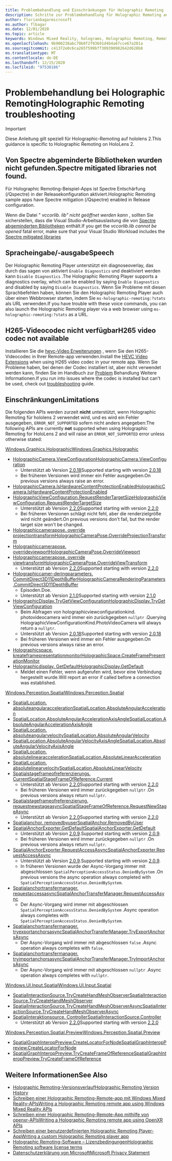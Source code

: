 ```yaml
---
title: Problembehandlung und Einschränkungen für Holographic Remoting
description: Schritte zur Problembehandlung für Holographic Remoting auf hololens 2.
author: florianbagarmicrosoft
ms.author: flbagar
ms.date: 12/01/2020
ms.topic: article
keywords: Windows Mixed Reality, holograms, Holographic Remoting, Remote Rendering, Netzwerk Rendering, hololens, Remote holograms, Problembehandlung, Hilfe, Mixed Reality-Headset, Windows Mixed Reality-Headset, Virtual Reality-Headset
ms.openlocfilehash: 9b900238abc79b0f2f93691d4b4a67cce67a201a
ms.sourcegitcommit: c41372e0c6ca265f599bff309390982642d628b8
ms.translationtype: MT
ms.contentlocale: de-DE
ms.lasthandoff: 12/15/2020
ms.locfileid: "97530186"
---
```

# <a name="holographic-remoting-troubleshooting"></a><span data-ttu-id="1308d-104">Problembehandlung bei Holographic Remoting</span><span class="sxs-lookup"><span data-stu-id="1308d-104">Holographic Remoting troubleshooting</span></span>

> [!IMPORTANT]
> <span data-ttu-id="1308d-105">Diese Anleitung gilt speziell für Holographic-Remoting auf hololens 2.</span><span class="sxs-lookup"><span data-stu-id="1308d-105">This guidance is specific to Holographic Remoting on HoloLens 2.</span></span>

## <a name="spectre-mitigated-libraries-not-found"></a><span data-ttu-id="1308d-106">Von Spectre abgeminderte Bibliotheken wurden nicht gefunden.</span><span class="sxs-lookup"><span data-stu-id="1308d-106">Spectre mitigated libraries not found.</span></span>

<span data-ttu-id="1308d-107">Für Holographic Remoting-Beispiel-Apps ist Spectre Entschärfung (/Qspectre) in der Releasekonfiguration aktiviert.</span><span class="sxs-lookup"><span data-stu-id="1308d-107">Holographic Remoting sample apps have Spectre mitigation (/Qspectre) enabled in Release configuration.</span></span>

<span data-ttu-id="1308d-108">Wenn die Datei " *vccorlib. lib" nicht geöffnet werden kann* , sollten Sie sicherstellen, dass die Visual Studio-Arbeitsauslastung die von [Spectre abgeminderten Bibliotheken](https://aka.ms/Ofhn4c) enthält.</span><span class="sxs-lookup"><span data-stu-id="1308d-108">If you get the *vccorlib.lib cannot be opened* fatal error, make sure that your Visual Studio Workload includes the [Spectre mitigated libraries](https://aka.ms/Ofhn4c)</span></span>

## <a name="speech"></a><span data-ttu-id="1308d-109">Spracheingabe/-ausgabe</span><span class="sxs-lookup"><span data-stu-id="1308d-109">Speech</span></span>

<span data-ttu-id="1308d-110">Der Holographic Remoting Player unterstützt ein diagnoseoverlay, das durch das sagen von aktiviert ```Enable Diagnostics``` und deaktiviert werden kann ```Disable Diagnostics``` .</span><span class="sxs-lookup"><span data-stu-id="1308d-110">The Holographic Remoting Player supports a diagnostics overlay, which can be enabled by saying ```Enable Diagnostics``` and disabled by saying ```Disable Diagnostics```.</span></span> <span data-ttu-id="1308d-111">Wenn Sie Probleme mit diesen Sprachbefehlen haben, können Sie den Holographic Remoting Player auch über einen Webbrowser starten, indem Sie ```ms-holographic-remoting:?stats``` als URL verwenden.</span><span class="sxs-lookup"><span data-stu-id="1308d-111">If you have trouble with these voice commands, you can also launch the Holographic Remoting player via a web browser using ```ms-holographic-remoting:?stats``` as a URL.</span></span>

## <a name="h265-video-codec-not-available"></a><span data-ttu-id="1308d-112">H265-Videocodec nicht verfügbar</span><span class="sxs-lookup"><span data-stu-id="1308d-112">H265 video codec not available</span></span>

<span data-ttu-id="1308d-113">Installieren Sie die [hevc-Video Erweiterungen](https://www.microsoft.com/p/hevc-video-extensions/9nmzlz57r3t7) , wenn Sie den H265-Videocodec in Ihrer Remote-app verwenden.</span><span class="sxs-lookup"><span data-stu-id="1308d-113">Install the [HEVC Video Extensions](https://www.microsoft.com/p/hevc-video-extensions/9nmzlz57r3t7) when using H265 video codec in your remote app.</span></span> <span data-ttu-id="1308d-114">Wenn Sie Probleme haben, bei denen der Codec installiert ist, aber nicht verwendet werden kann, finden Sie im Handbuch zur [Problem](https://docs.microsoft.com/azure/remote-rendering/resources/troubleshoot#h265-codec-not-available) Behandlung Weitere Informationen.</span><span class="sxs-lookup"><span data-stu-id="1308d-114">If you run into issues where the codec is installed but can't be used, check out [troubleshooting](https://docs.microsoft.com/azure/remote-rendering/resources/troubleshoot#h265-codec-not-available) guide.</span></span>

## <a name="limitations"></a><span data-ttu-id="1308d-115">Einschränkungen</span><span class="sxs-lookup"><span data-stu-id="1308d-115">Limitations</span></span>

<span data-ttu-id="1308d-116">Die folgenden APIs werden zurzeit **nicht** unterstützt, wenn Holographic Remoting für hololens 2 verwendet wird, und es wird ein Fehler ausgegeben, ```ERROR_NOT_SUPPORTED``` sofern nicht anders angegeben:</span><span class="sxs-lookup"><span data-stu-id="1308d-116">The following APIs are currently **not** supported when using Holographic Remoting for HoloLens 2 and will raise an ```ERROR_NOT_SUPPORTED``` error unless otherwise stated:</span></span>

[<span data-ttu-id="1308d-117">Windows.Graphics.Holographic</span><span class="sxs-lookup"><span data-stu-id="1308d-117">Windows.Graphics.Holographic</span></span>](https://docs.microsoft.com/uwp/api/windows.graphics.holographic)

* [<span data-ttu-id="1308d-118">HolographicCamera.ViewConfiguration</span><span class="sxs-lookup"><span data-stu-id="1308d-118">HolographicCamera.ViewConfiguration</span></span>](https://docs.microsoft.com/uwp/api/windows.graphics.holographic.holographiccamera.viewconfiguration)
  - <span data-ttu-id="1308d-119">Unterstützt ab Version [2.0.18](holographic-remoting-version-history.md#v2.0.18)</span><span class="sxs-lookup"><span data-stu-id="1308d-119">Supported starting with version [2.0.18](holographic-remoting-version-history.md#v2.0.18)</span></span>
  - <span data-ttu-id="1308d-120">Bei früheren Versionen wird immer ein Fehler ausgegeben.</span><span class="sxs-lookup"><span data-stu-id="1308d-120">On previous versions always raise an error.</span></span>
* [<span data-ttu-id="1308d-121">HolographicCamera.IsHardwareContentProtectionEnabled</span><span class="sxs-lookup"><span data-stu-id="1308d-121">HolographicCamera.IsHardwareContentProtectionEnabled</span></span>](https://docs.microsoft.com/uwp/api/windows.graphics.holographic.holographiccamera.ishardwarecontentprotectionenabled#Windows_Graphics_Holographic_HolographicCamera_IsHardwareContentProtectionEnabled)
* [<span data-ttu-id="1308d-122">HolographicViewConfiguration.RequestRenderTargetSize</span><span class="sxs-lookup"><span data-stu-id="1308d-122">HolographicViewConfiguration.RequestRenderTargetSize</span></span>](https://docs.microsoft.com/uwp/api/windows.graphics.holographic.holographicviewconfiguration.requestrendertargetsize#Windows_Graphics_Holographic_HolographicViewConfiguration_RequestRenderTargetSize_Windows_Foundation_Size_)
  - <span data-ttu-id="1308d-123">Unterstützt ab Version [2.2.0](holographic-remoting-version-history.md#v2.2.0)</span><span class="sxs-lookup"><span data-stu-id="1308d-123">Supported starting with version [2.2.0](holographic-remoting-version-history.md#v2.2.0)</span></span>
  - <span data-ttu-id="1308d-124">Bei früheren Versionen schlägt nicht fehl, aber die renderzielgröße wird nicht geändert.</span><span class="sxs-lookup"><span data-stu-id="1308d-124">On previous versions don't fail, but the render target size won't be changed.</span></span>
* [<span data-ttu-id="1308d-125">Holographiccamerapose. override projectiontransform</span><span class="sxs-lookup"><span data-stu-id="1308d-125">HolographicCameraPose.OverrideProjectionTransform</span></span>](https://docs.microsoft.com/uwp/api/windows.graphics.holographic.holographiccamerapose.overrideprojectiontransform)
* [<span data-ttu-id="1308d-126">Holographiccamerapose. overrideviewport</span><span class="sxs-lookup"><span data-stu-id="1308d-126">HolographicCameraPose.OverrideViewport</span></span>](https://docs.microsoft.com/uwp/api/windows.graphics.holographic.holographiccamerapose.overrideviewport)
* [<span data-ttu-id="1308d-127">Holographiccamerapose. override viewtransform</span><span class="sxs-lookup"><span data-stu-id="1308d-127">HolographicCameraPose.OverrideViewTransform</span></span>](https://docs.microsoft.com/uwp/api/windows.graphics.holographic.holographiccamerapose.overrideviewtransform)
  - <span data-ttu-id="1308d-128">Unterstützt ab Version [2.2.0](holographic-remoting-version-history.md#v2.2.0)</span><span class="sxs-lookup"><span data-stu-id="1308d-128">Supported starting with version [2.2.0](holographic-remoting-version-history.md#v2.2.0)</span></span>
* [<span data-ttu-id="1308d-129">Holographiccamer-deringparameters. CommitDirect3D11DepthBuffer</span><span class="sxs-lookup"><span data-stu-id="1308d-129">HolographicCameraRenderingParameters.CommitDirect3D11DepthBuffer</span></span>](https://docs.microsoft.com/uwp/api/windows.graphics.holographic.holographiccamerarenderingparameters.commitdirect3d11depthbuffer#Windows_Graphics_Holographic_HolographicCameraRenderingParameters_CommitDirect3D11DepthBuffer_Windows_Graphics_DirectX_Direct3D11_IDirect3DSurface_)
  - <span data-ttu-id="1308d-130">Episoden.</span><span class="sxs-lookup"><span data-stu-id="1308d-130">Doe.</span></span>
  - <span data-ttu-id="1308d-131">Unterstützt ab Version [2.1.0](holographic-remoting-version-history.md#v2.1.0)</span><span class="sxs-lookup"><span data-stu-id="1308d-131">Supported starting with version [2.1.0](holographic-remoting-version-history.md#v2.1.0)</span></span>
* [<span data-ttu-id="1308d-132">HolographicDisplay.TryGetViewConfiguration</span><span class="sxs-lookup"><span data-stu-id="1308d-132">HolographicDisplay.TryGetViewConfiguration</span></span>](https://docs.microsoft.com/uwp/api/windows.graphics.holographic.holographicdisplay.trygetviewconfiguration)
  - <span data-ttu-id="1308d-133">Beim Abfragen von holographicviewconfigurationkind. photovideocamera wird immer ein zurückgegeben ```nullptr``` .</span><span class="sxs-lookup"><span data-stu-id="1308d-133">Querying HolographicViewConfigurationKind.PhotoVideoCamera will always return a ```nullptr```.</span></span>
  - <span data-ttu-id="1308d-134">Unterstützt ab Version [2.0.18](holographic-remoting-version-history.md#v2.0.18)</span><span class="sxs-lookup"><span data-stu-id="1308d-134">Supported starting with version [2.0.18](holographic-remoting-version-history.md#v2.0.18)</span></span>
  - <span data-ttu-id="1308d-135">Bei früheren Versionen wird immer ein Fehler ausgegeben.</span><span class="sxs-lookup"><span data-stu-id="1308d-135">On previous versions always raise an error.</span></span>
* [<span data-ttu-id="1308d-136">Holographicspace. kreateframepresentationmonitor</span><span class="sxs-lookup"><span data-stu-id="1308d-136">HolographicSpace.CreateFramePresentationMonitor</span></span>](https://docs.microsoft.com/uwp/api/windows.graphics.holographic.holographicspace.createframepresentationmonitor)
* [<span data-ttu-id="1308d-137">Holographicdisplay. GetDefault</span><span class="sxs-lookup"><span data-stu-id="1308d-137">HolographicDisplay.GetDefault</span></span>](https://docs.microsoft.com/uwp/api/windows.graphics.holographic.holographicdisplay.getdefault#Windows_Graphics_Holographic_HolographicDisplay_GetDefault)
  - <span data-ttu-id="1308d-138">Meldet einen Fehler, wenn aufgerufen wird, bevor eine Verbindung hergestellt wurde.</span><span class="sxs-lookup"><span data-stu-id="1308d-138">Will report an error if called before a connection was established.</span></span>


[<span data-ttu-id="1308d-139">Windows.Perception.Spatial</span><span class="sxs-lookup"><span data-stu-id="1308d-139">Windows.Perception.Spatial</span></span>](https://docs.microsoft.com/uwp/api/windows.perception.spatial)

* [<span data-ttu-id="1308d-140">SpatialLocation. absoluteangularacceleration</span><span class="sxs-lookup"><span data-stu-id="1308d-140">SpatialLocation.AbsoluteAngularAcceleration</span></span>](https://docs.microsoft.com/uwp/api/windows.perception.spatial.spatiallocation.absoluteangularacceleration)
* [<span data-ttu-id="1308d-141">SpatialLocation.AbsoluteAngularAccelerationAxisAngle</span><span class="sxs-lookup"><span data-stu-id="1308d-141">SpatialLocation.AbsoluteAngularAccelerationAxisAngle</span></span>](https://docs.microsoft.com/uwp/api/windows.perception.spatial.spatiallocation.absoluteangularaccelerationaxisangle)
* [<span data-ttu-id="1308d-142">SpatialLocation. absoluteangularvelocity</span><span class="sxs-lookup"><span data-stu-id="1308d-142">SpatialLocation.AbsoluteAngularVelocity</span></span>](https://docs.microsoft.com/uwp/api/windows.perception.spatial.spatiallocation.absoluteangularvelocity)
* [<span data-ttu-id="1308d-143">SpatialLocation.AbsoluteAngularVelocityAxisAngle</span><span class="sxs-lookup"><span data-stu-id="1308d-143">SpatialLocation.AbsoluteAngularVelocityAxisAngle</span></span>](https://docs.microsoft.com/uwp/api/windows.perception.spatial.spatiallocation.absoluteangularvelocityaxisangle)
* [<span data-ttu-id="1308d-144">SpatialLocation. absolutelinearacceleration</span><span class="sxs-lookup"><span data-stu-id="1308d-144">SpatialLocation.AbsoluteLinearAcceleration</span></span>](https://docs.microsoft.com/uwp/api/windows.perception.spatial.spatiallocation.absolutelinearacceleration)
* [<span data-ttu-id="1308d-145">SpatialLocation. absolutelinearvelocity</span><span class="sxs-lookup"><span data-stu-id="1308d-145">SpatialLocation.AbsoluteLinearVelocity</span></span>](https://docs.microsoft.com/uwp/api/windows.perception.spatial.spatiallocation.absolutelinearvelocity)
* [<span data-ttu-id="1308d-146">Spatialstageframeofreferenzierungs. Current</span><span class="sxs-lookup"><span data-stu-id="1308d-146">SpatialStageFrameOfReference.Current</span></span>](https://docs.microsoft.com/uwp/api/windows.perception.spatial.spatialstageframeofreference.current)
  - <span data-ttu-id="1308d-147">Unterstützt ab Version [2.2.0](holographic-remoting-version-history.md#v2.2.0)</span><span class="sxs-lookup"><span data-stu-id="1308d-147">Supported starting with version [2.2.0](holographic-remoting-version-history.md#v2.2.0)</span></span>
  - <span data-ttu-id="1308d-148">Bei früheren Versionen wird immer zurückgegeben ```nullptr``` .</span><span class="sxs-lookup"><span data-stu-id="1308d-148">On previous versions always return ```nullptr```.</span></span>
* [<span data-ttu-id="1308d-149">Spatialstageframeofreferenzierung. requestnewstageasync</span><span class="sxs-lookup"><span data-stu-id="1308d-149">SpatialStageFrameOfReference.RequestNewStageAsync</span></span>](https://docs.microsoft.com/uwp/api/windows.perception.spatial.spatialstageframeofreference.requestnewstageasync)
  - <span data-ttu-id="1308d-150">Unterstützt ab Version [2.2.0](holographic-remoting-version-history.md#v2.2.0)</span><span class="sxs-lookup"><span data-stu-id="1308d-150">Supported starting with version [2.2.0](holographic-remoting-version-history.md#v2.2.0)</span></span>
* [<span data-ttu-id="1308d-151">Spatialanchor. removedbyuser</span><span class="sxs-lookup"><span data-stu-id="1308d-151">SpatialAnchor.RemovedByUser</span></span>](https://docs.microsoft.com/uwp/api/windows.perception.spatial.spatialanchor.removedbyuser)
* [<span data-ttu-id="1308d-152">SpatialAnchorExporter.GetDefault</span><span class="sxs-lookup"><span data-stu-id="1308d-152">SpatialAnchorExporter.GetDefault</span></span>](https://docs.microsoft.com/uwp/api/windows.perception.spatial.spatialanchorexporter.getdefault
)
  - <span data-ttu-id="1308d-153">Unterstützt ab Version [2.0.9](holographic-remoting-version-history.md#v2.0.9).</span><span class="sxs-lookup"><span data-stu-id="1308d-153">Supported starting with version [2.0.9](holographic-remoting-version-history.md#v2.0.9).</span></span> 
  - <span data-ttu-id="1308d-154">Bei früheren Versionen wird immer zurückgegeben ```nullptr``` .</span><span class="sxs-lookup"><span data-stu-id="1308d-154">On previous versions always return ```nullptr```.</span></span> 
* [<span data-ttu-id="1308d-155">SpatialAnchorExporter.RequestAccessAsync</span><span class="sxs-lookup"><span data-stu-id="1308d-155">SpatialAnchorExporter.RequestAccessAsync</span></span>](https://docs.microsoft.com/uwp/api/windows.perception.spatial.spatialanchorexporter.requestaccessasync
)
  - <span data-ttu-id="1308d-156">Unterstützt ab Version [2.0.9](holographic-remoting-version-history.md#v2.0.9).</span><span class="sxs-lookup"><span data-stu-id="1308d-156">Supported starting with version [2.0.9](holographic-remoting-version-history.md#v2.0.9).</span></span> 
  - <span data-ttu-id="1308d-157">In früheren Versionen wurde der Async-Vorgang immer mit abgeschlossen ```SpatialPerceptionAccessStatus.DeniedBySystem``` .</span><span class="sxs-lookup"><span data-stu-id="1308d-157">On previous versions the async operation always completed with ```SpatialPerceptionAccessStatus.DeniedBySystem```.</span></span>
* [<span data-ttu-id="1308d-158">Spatialanchortransfermanager. requestaccessasync</span><span class="sxs-lookup"><span data-stu-id="1308d-158">SpatialAnchorTransferManager.RequestAccessAsync</span></span>](https://docs.microsoft.com/uwp/api/windows.perception.spatial.spatialanchortransfermanager.requestaccessasync#Windows_Perception_Spatial_SpatialAnchorTransferManager_RequestAccessAsync)
  - <span data-ttu-id="1308d-159">Der Async-Vorgang wird immer mit abgeschlossen ```SpatialPerceptionAccessStatus.DeniedBySystem``` .</span><span class="sxs-lookup"><span data-stu-id="1308d-159">Async operation always completes with ```SpatialPerceptionAccessStatus.DeniedBySystem```.</span></span>
* [<span data-ttu-id="1308d-160">Spatialanchortransfermanager. tryexportanchorsasync</span><span class="sxs-lookup"><span data-stu-id="1308d-160">SpatialAnchorTransferManager.TryExportAnchorsAsync</span></span>](https://docs.microsoft.com/uwp/api/windows.perception.spatial.spatialanchortransfermanager.tryexportanchorsasync#Windows_Perception_Spatial_SpatialAnchorTransferManager_TryExportAnchorsAsync_Windows_Foundation_Collections_IIterable_Windows_Foundation_Collections_IKeyValuePair_System_String_Windows_Perception_Spatial_SpatialAnchor___Windows_Storage_Streams_IOutputStream_)
  - <span data-ttu-id="1308d-161">Der Async-Vorgang wird immer mit abgeschlossen ```false``` .</span><span class="sxs-lookup"><span data-stu-id="1308d-161">Async operation always completes with ```false```.</span></span>
* [<span data-ttu-id="1308d-162">Spatialanchortransfermanager. tryimportanchorsasync</span><span class="sxs-lookup"><span data-stu-id="1308d-162">SpatialAnchorTransferManager.TryImportAnchorsAsync</span></span>](https://docs.microsoft.com/uwp/api/windows.perception.spatial.spatialanchortransfermanager.tryimportanchorsasync
)
  - <span data-ttu-id="1308d-163">Der Async-Vorgang wird immer mit abgeschlossen ```nullptr``` .</span><span class="sxs-lookup"><span data-stu-id="1308d-163">Async operation always completes with ```nullptr```.</span></span>

[<span data-ttu-id="1308d-164">Windows.UI.Input.Spatial</span><span class="sxs-lookup"><span data-stu-id="1308d-164">Windows.UI.Input.Spatial</span></span>](https://docs.microsoft.com/uwp/api/windows.ui.input.spatial)

* [<span data-ttu-id="1308d-165">SpatialInteractionSource.TryCreateHandMeshObserver</span><span class="sxs-lookup"><span data-stu-id="1308d-165">SpatialInteractionSource.TryCreateHandMeshObserver</span></span>](https://docs.microsoft.com/uwp/api/windows.ui.input.spatial.spatialinteractionsource.trycreatehandmeshobserver#Windows_UI_Input_Spatial_SpatialInteractionSource_TryCreateHandMeshObserver)
* [<span data-ttu-id="1308d-166">SpatialInteractionSource.TryCreateHandMeshObserverAsync</span><span class="sxs-lookup"><span data-stu-id="1308d-166">SpatialInteractionSource.TryCreateHandMeshObserverAsync</span></span>](https://docs.microsoft.com/uwp/api/windows.ui.input.spatial.spatialinteractionsource.trycreatehandmeshobserverasync)
* [<span data-ttu-id="1308d-167">Spatialinteraktionsource. Controller</span><span class="sxs-lookup"><span data-stu-id="1308d-167">SpatialInteractionSource.Controller</span></span>](https://docs.microsoft.com/uwp/api/windows.ui.input.spatial.spatialinteractionsource.controller#Windows_UI_Input_Spatial_SpatialInteractionSource_Controller)
  - <span data-ttu-id="1308d-168">Unterstützt ab Version [2.2.0](holographic-remoting-version-history.md#v2.2.0)</span><span class="sxs-lookup"><span data-stu-id="1308d-168">Supported starting with version [2.2.0](holographic-remoting-version-history.md#v2.2.0)</span></span>

[<span data-ttu-id="1308d-169">Windows.Perception.Spatial.Preview</span><span class="sxs-lookup"><span data-stu-id="1308d-169">Windows.Perception.Spatial.Preview</span></span>](https://docs.microsoft.com/uwp/api/windows.perception.spatial.preview)

* [<span data-ttu-id="1308d-170">SpatialGraphInteropPreview.CreateLocatorForNode</span><span class="sxs-lookup"><span data-stu-id="1308d-170">SpatialGraphInteropPreview.CreateLocatorForNode</span></span>](https://docs.microsoft.com/uwp/api/windows.perception.spatial.preview.spatialgraphinteroppreview.createlocatorfornode)
* [<span data-ttu-id="1308d-171">SpatialGraphInteropPreview.TryCreateFrameOfReference</span><span class="sxs-lookup"><span data-stu-id="1308d-171">SpatialGraphInteropPreview.TryCreateFrameOfReference</span></span>](https://docs.microsoft.com/uwp/api/windows.perception.spatial.preview.spatialgraphinteroppreview.trycreateframeofreference)

## <a name="see-also"></a><span data-ttu-id="1308d-172">Weitere Informationen</span><span class="sxs-lookup"><span data-stu-id="1308d-172">See Also</span></span>
* [<span data-ttu-id="1308d-173">Holographic Remoting-Versionsverlauf</span><span class="sxs-lookup"><span data-stu-id="1308d-173">Holographic Remoting Version History</span></span>](holographic-remoting-version-history.md)
* [<span data-ttu-id="1308d-174">Schreiben einer Holographic Remoting-Remote-app mit Windows Mixed Reality-APIs</span><span class="sxs-lookup"><span data-stu-id="1308d-174">Writing a Holographic Remoting remote app using Windows Mixed Reality APIs</span></span>](holographic-remoting-create-remote-wmr.md)
* [<span data-ttu-id="1308d-175">Schreiben einer Holographic Remoting-Remote-App mithilfe von openxr-APIs</span><span class="sxs-lookup"><span data-stu-id="1308d-175">Writing a Holographic Remoting remote app using OpenXR APIs</span></span>](holographic-remoting-create-remote-openxr.md)
* [<span data-ttu-id="1308d-176">Schreiben einer benutzerdefinierten Holographic Remoting Player-App</span><span class="sxs-lookup"><span data-stu-id="1308d-176">Writing a custom Holographic Remoting player app</span></span>](holographic-remoting-create-player.md)
* [<span data-ttu-id="1308d-177">Holographic Remoting-Software – Lizenzbedingungen</span><span class="sxs-lookup"><span data-stu-id="1308d-177">Holographic Remoting software license terms</span></span>](https://docs.microsoft.com/legal/mixed-reality/microsoft-holographic-remoting-software-license-terms)
* [<span data-ttu-id="1308d-178">Datenschutzerklärung von Microsoft</span><span class="sxs-lookup"><span data-stu-id="1308d-178">Microsoft Privacy Statement</span></span>](https://go.microsoft.com/fwlink/?LinkId=521839)
